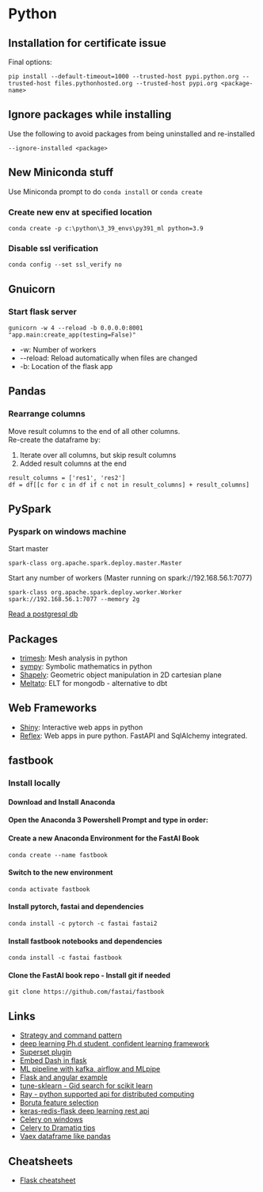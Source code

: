 # Python

## Installation for certificate issue
Final options:
```
pip install --default-timeout=1000 --trusted-host pypi.python.org --trusted-host files.pythonhosted.org --trusted-host pypi.org <package-name>
```

## Ignore packages while installing
Use the following to avoid packages from being uninstalled and re-installed
```
--ignore-installed <package>
```
## New Miniconda stuff
Use Miniconda prompt to do `conda install` or `conda create`  
### Create new env at specified location
```
conda create -p c:\python\3_39_envs\py391_ml python=3.9
```
### Disable ssl verification
```
conda config --set ssl_verify no
```
## Gnuicorn
### Start flask server
```
gunicorn -w 4 --reload -b 0.0.0.0:8001 "app.main:create_app(testing=False)"
```
- -w: Number of workers
- --reload: Reload automatically when files are changed
- -b: Location of the flask app

## Pandas
### Rearrange columns
Move result columns to the end of all other columns.  
Re-create the dataframe by:
1. Iterate over all columns, but skip result columns
1. Added result columns at the end
```
result_columns = ['res1', 'res2']
df = df[[c for c in df if c not in result_columns] + result_columns]
```

## PySpark
### Pyspark on windows machine
Start master
```
spark-class org.apache.spark.deploy.master.Master
```
Start any number of workers (Master running on spark://192.168.56.1:7077)
```
spark-class org.apache.spark.deploy.worker.Worker spark://192.168.56.1:7077 --memory 2g
```
[Read a postgresql db](https://stackoverflow.com/questions/34948296/using-pyspark-to-connect-to-postgresql)

## Packages
- [trimesh](https://trimsh.org/trimesh.base.html): Mesh analysis in python
- [sympy](https://www.sympy.org/en/index.html): Symbolic mathematics in python
- [Shapely](https://github.com/Toblerity/Shapely): Geometric object manipulation in 2D cartesian plane
- [Meltato](https://meltano.com/): ELT for mongodb - alternative to dbt

## Web Frameworks
- [Shiny](https://shiny.posit.co/py/): Interactive web apps in python
- [Reflex](https://reflex.dev/): Web apps in pure python. FastAPI and SqlAlchemy integrated.
  
## fastbook
### Install locally
#### Download and Install Anaconda
#### Open the Anaconda 3 Powershell Prompt and type in order:
#### Create a new Anaconda Environment for the FastAI Book
```
conda create --name fastbook
```
#### Switch to the new environment
```
conda activate fastbook
```
#### Install pytorch, fastai and dependencies
```
conda install -c pytorch -c fastai fastai2
```
#### Install fastbook notebooks and dependencies
```
conda install -c fastai fastbook
```
#### Clone the FastAI book repo - Install git if needed
```
git clone https://github.com/fastai/fastbook
```

## Links
- [Strategy and command pattern](https://medium.com/@rrfd/strategy-and-command-design-patterns-wizards-and-sandwiches-applications-in-python-d1ee1c86e00f)  
- [deep learning Ph.d student, confident learning framework](https://l7.curtisnorthcutt.com/about)  
- [Superset plugin](https://www.npmjs.com/package/@superset-ui/plugin-chart-table)
- [Embed Dash in flask](https://hackersandslackers.com/plotly-dash-with-flask/)  
- [ML pipeline with kafka, airflow and MLpipe](https://medium.com/vantageai/keeping-your-ml-model-in-shape-with-kafka-airflow-and-mlflow-143d20024ba6)
- [Flask and angular example](https://realpython.com/flask-by-example-part-1-project-setup/)
- [tune-sklearn - Gid search for scikit learn](https://github.com/ray-project/tune-sklearn)
- [Ray - python supported api for distributed computing](https://docs.ray.io/en/master/)
- [Boruta feature selection](https://www.kaggle.com/residentmario/automated-feature-selection-with-boruta)
- [keras-redis-flask deep learning rest api](https://www.pyimagesearch.com/2018/01/29/scalable-keras-deep-learning-rest-api/)
- [Celery on windows](https://stackoverflow.com/questions/54717597/django-celery-scheduling-daily-tasks-on-windows-server)
- [Celery to Dramatiq tips](https://blog.narrativ.com/converting-celery-to-dramatiq-a-py3-war-story-23df217b426)
- [Vaex dataframe like pandas](https://vaex.io/docs/tutorial.html)

## Cheatsheets
- [Flask cheatsheet](https://blog.appseed.us/flask-cheat-sheet-and-free-templates-63zo/)
